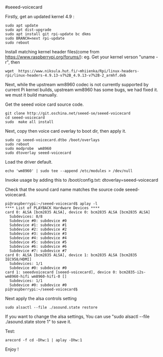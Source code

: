#seeed-voicecard

Firstly, get an updated kernel 4.9 :
```
sudo apt update
sudo apt dist-upgrade
sudo apt install git rpi-update bc dkms
sudo BRANCH=next rpi-update
sudo reboot
```

Install matching kernel header files(come from https://www.raspberrypi.org/forums/):
eg. Get your kernel verson "uname -r", then
```
wget  https://www.niksula.hut.fi/~mhiienka/Rpi/linux-headers-rpi/linux-headers-4.9.13-v7%2B_4.9.13-v7%2B-2_armhf.deb 
```
Next, while the upstream wm8960 codec is not currently supported by current Pi kernel builds, upstream wm8960 has some bugs, we had fixed it. we must it build manually.

Get the seeed voice card source code.
```
git clone http://git.oschina.net/seeed-se/seeed-voicecard
cd seeed-voicecard
sudo  make all install
```
Next, copy then voice card overlay to boot dir, then apply it.
```
sudo cp seeed-voicecard.dtbo /boot/overlays
sudo reboot
sudo modprobe  wm8960
sudo dtoverlay seeed-voicecard
```
Load the driver default. 
```
echo 'wm8960' | sudo tee --append /etc/modules > /dev/null
```
Invoke usage by adding this to /boot/config.txt:
dtoverlay=seeed-voicecard

Check that the sound card name matches the source code seeed-voicecard.

```
pi@raspberrypi:~/seeed-voicecard$ aplay -l
**** List of PLAYBACK Hardware Devices ****
card 0: ALSA [bcm2835 ALSA], device 0: bcm2835 ALSA [bcm2835 ALSA]
  Subdevices: 8/8
  Subdevice #0: subdevice #0
  Subdevice #1: subdevice #1
  Subdevice #2: subdevice #2
  Subdevice #3: subdevice #3
  Subdevice #4: subdevice #4
  Subdevice #5: subdevice #5
  Subdevice #6: subdevice #6
  Subdevice #7: subdevice #7
card 0: ALSA [bcm2835 ALSA], device 1: bcm2835 ALSA [bcm2835 IEC958/HDMI]
  Subdevices: 1/1
  Subdevice #0: subdevice #0
card 1: seeedvoicecard [seeed-voicecard], device 0: bcm2835-i2s-wm8960-hifi wm8960-hifi-0 []
  Subdevices: 1/1
  Subdevice #0: subdevice #0
pi@raspberrypi:~/seeed-voicecard$ 
```
Next apply the alsa controls setting
```
sudo alsactl --file ./asound.state restore
```
If you want to change the alsa settings, You can use "sudo alsactl --file ./asound.state store 1" to save it.

Test:
``` 
arecord -f cd -Dhw:1 | aplay -Dhw:1

```
Enjoy !